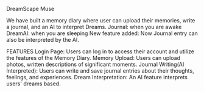 DreamScape Muse

We have built a memory diary where user can upload their memories, write a journal, and an AI to interpret Dreams.
Journal: when you are awake
DreamAI: when you are sleeping
New feature added: Now Journal entry can also be interpreted by the AI.

FEATURES
Login Page: Users can log in to access their account and utilize the features of the Memory Diary.
Memory Upload: Users can upload photos, written descriptions of significant moments.
Journal Writing(AI Interpreted): Users can write and save journal entries about their thoughts, feelings,
and experiences.
Dream Interpretation: An AI feature interprets users' dreams based.
 
